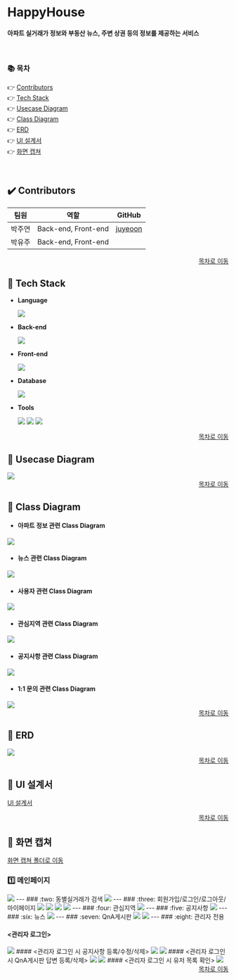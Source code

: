 # HappyHouse
#### 아파트 실거래가 정보와 부동산 뉴스, 주변 상권 등의 정보를 제공하는 서비스

<br/>

### :books: 목차  

👉 [Contributors](#heavy_check_mark-contributors)   
👉 [Tech Stack](#notebook_with_decorative_cover-tech-stack)   
👉 [Usecase Diagram](#closed_book-usecase-diagram)   
👉 [Class Diagram](#green_book-class-diagram)   
👉 [ERD](#blue_book-erd)  
👉 [UI 설계서](#orange_book-ui-설계서)  
👉 [화면 캡쳐](#ledger-화면-캡쳐)  
  
<br>

<!-- 👇  
---
  👉 [메인페이지](#one-메인페이지)  
  👉 [동별실거래가 검색](#two-동별실거래가-검색)  
  👉 [로그인/로그아웃](#three-로그인로그아웃)     
  👉 [회원가입](#four-회원가입)  
  👉 [회원정보](#five-회원정보)  
  👉 [관심지역](#six-관심지역)  
  👉 [공지사항](#seven-공지사항)

 -->

<!-- ----------------------------------------------------------------------------------------------------------- -->

## :heavy_check_mark: Contributors

| 팀원   | 역할                              | GitHub                              |
| ------ | --------------------------------- | --------------------------------- |
| 박주연 | Back-end, Front-end | [juyeoon](https://github.com/juyeoon)  |
| 박유주 | Back-end, Front-end |    |

<div align=right><a href="https://github.com/juyeoon/HappyHouse#books-%EB%AA%A9%EC%B0%A8">목차로 이동</a></div>

<!-- ----------------------------------------------------------------------------------------------------------- -->

## :notebook_with_decorative_cover: Tech Stack
+ **Language**  

    <img src="https://img.shields.io/badge/java-007396?style=for-the-badge&logo=java&logoColor=white"> 
    
+ **Back-end**  

    <img src="https://img.shields.io/badge/Spring Boot-6DB33F?style=for-the-badge&logo=Spring Boot&logoColor=white">

+ **Front-end**  

    <img src="https://img.shields.io/badge/vue.js-4FC08D?style=for-the-badge&logo=vue.js&logoColor=white"> 
    
+ **Database**  

    <img src="https://img.shields.io/badge/mysql-4479A1?style=for-the-badge&logo=mysql&logoColor=white">
    
+ **Tools**  

    <img src="https://img.shields.io/badge/git-F05032?style=for-the-badge&logo=git&logoColor=white">
    <img src="https://img.shields.io/badge/sts-6DB33F?style=for-the-badge&logo=spring&logoColor=white"> 
    <img src="https://img.shields.io/badge/VS code-007ACC?style=for-the-badge&logo=Visual Studio Code&logoColor=white">

<div align=right><a href="https://github.com/juyeoon/HappyHouse#books-%EB%AA%A9%EC%B0%A8">목차로 이동</a></div>

<!-- ----------------------------------------------------------------------------------------------------------- -->

## :closed_book: Usecase Diagram
<a href="https://github.com/juyeoon/HappyHouse/blob/main/Document/usecaseDiagram/usecase_1_all.png" target="_blank">
  <img src="https://github.com/juyeoon/HappyHouse/blob/main/Document/usecaseDiagram/usecase_1_all.png">
</a>

<div align=right><a href="https://github.com/juyeoon/HappyHouse#books-%EB%AA%A9%EC%B0%A8">목차로 이동</a></div>

<!-- ----------------------------------------------------------------------------------------------------------- -->

## :green_book: Class Diagram

+ #### 아파트 정보 관련 Class Diagram
<a href="https://github.com/juyeoon/HappyHouse/blob/main/Document/classDiagram/classDiagram_house.PNG?raw=true" target="_blank">
  <img src="https://github.com/juyeoon/HappyHouse/blob/main/Document/classDiagram/classDiagram_house.PNG?raw=true">
</a>

+ #### 뉴스 관련 Class Diagram
<a href="https://github.com/juyeoon/HappyHouse/blob/main/Document/classDiagram/classDiagram_news.PNG?raw=true" target="_blank">
  <img src="https://github.com/juyeoon/HappyHouse/blob/main/Document/classDiagram/classDiagram_news.PNG?raw=true">
</a>

+ #### 사용자 관련 Class Diagram
<a href="https://github.com/juyeoon/HappyHouse/blob/main/Document/classDiagram/classDiagram_user.PNG?raw=true" target="_blank">
  <img src="https://github.com/juyeoon/HappyHouse/blob/main/Document/classDiagram/classDiagram_user.PNG?raw=true">
</a>

+ #### 관심지역 관련 Class Diagram
<a href="https://github.com/juyeoon/HappyHouse/blob/main/Document/classDiagram/classDiagram_interestArea.PNG?raw=true" target="_blank">
  <img src="https://github.com/juyeoon/HappyHouse/blob/main/Document/classDiagram/classDiagram_interestArea.PNG?raw=true">
</a>

+ #### 공지사항 관련 Class Diagram
<a href="https://github.com/juyeoon/HappyHouse/blob/main/Document/classDiagram/classDiagram_notice.PNG?raw=true" target="_blank">
  <img src="https://github.com/juyeoon/HappyHouse/blob/main/Document/classDiagram/classDiagram_notice.PNG?raw=true">
</a>

+ #### 1:1 문의 관련 Class Diagram
<a href="https://github.com/juyeoon/HappyHouse/blob/main/Document/classDiagram/classDiagram_qna.PNG?raw=true" target="_blank">
  <img src="https://github.com/juyeoon/HappyHouse/blob/main/Document/classDiagram/classDiagram_qna.PNG?raw=true">
</a>

<div align=right><a href="https://github.com/juyeoon/HappyHouse#books-%EB%AA%A9%EC%B0%A8">목차로 이동</a></div>

<!-- ----------------------------------------------------------------------------------------------------------- -->

## :blue_book: ERD

<a href="https://github.com/juyeoon/HappyHouse/blob/main/Document/ERD/happyhouse_ERD.PNG" target="_blank">
  <img src="https://github.com/juyeoon/HappyHouse/blob/main/Document/ERD/happyhouse_ERD.PNG">
</a>

<div align=right><a href="https://github.com/juyeoon/HappyHouse#books-%EB%AA%A9%EC%B0%A8">목차로 이동</a></div>

<!-- ----------------------------------------------------------------------------------------------------------- -->

## :orange_book: UI 설계서

[UI 설계서](https://github.com/juyeoon/HappyHouse/blob/main/Document/UI_%EC%84%A4%EA%B3%84%EC%84%9C/UI%EC%84%A4%EA%B3%84%EC%84%9C.pdf)

<div align=right><a href="https://github.com/juyeoon/HappyHouse#books-%EB%AA%A9%EC%B0%A8">목차로 이동</a></div>

<!-- ----------------------------------------------------------------------------------------------------------- -->

## :ledger: 화면 캡쳐

<!-- 수정 필요 -->
[화면 캡쳐 폴더로 이동](https://github.com/juyeoon/HappyHouse/tree/main/Document/screenshot)

### :one: 메인페이지  
<img src="https://github.com/juyeoon/HappyHouse/blob/bd40ab4743414787f8f62524d95ec47870bcfa60/Document/screenshot/main.PNG">
---
### :two: 동별실거래가 검색 
<img src="https://github.com/juyeoon/HappyHouse/blob/9de4fee10704c6031f9382d33d5ef254b5072724/Document/screenshot/apt_search.PNG">
---
### :three: 회원가입/로그인/로그아웃/마이페이지
<img src="https://github.com/juyeoon/HappyHouse/blob/bd40ab4743414787f8f62524d95ec47870bcfa60/Document/screenshot/signup.PNG">
<img src="https://github.com/juyeoon/HappyHouse/blob/bd40ab4743414787f8f62524d95ec47870bcfa60/Document/screenshot/signin.PNG">
<img src="https://github.com/juyeoon/HappyHouse/blob/bd40ab4743414787f8f62524d95ec47870bcfa60/Document/screenshot/find_pw.PNG">
<img src="https://github.com/juyeoon/HappyHouse/blob/bd40ab4743414787f8f62524d95ec47870bcfa60/Document/screenshot/mypage.PNG">
---
### :four: 관심지역
<img src="https://github.com/juyeoon/HappyHouse/blob/bd40ab4743414787f8f62524d95ec47870bcfa60/Document/screenshot/inserestarea_list.PNG">
---
### :five: 공지사항
<img src="https://github.com/juyeoon/HappyHouse/blob/bd40ab4743414787f8f62524d95ec47870bcfa60/Document/screenshot/notice_list.PNG">
---
### :six: 뉴스
<img src="https://github.com/juyeoon/HappyHouse/blob/bd40ab4743414787f8f62524d95ec47870bcfa60/Document/screenshot/news_list.PNG">
---
### :seven: QnA게시판
<img src="https://github.com/juyeoon/HappyHouse/blob/bd40ab4743414787f8f62524d95ec47870bcfa60/Document/screenshot/qna_list.PNG">
<img src="https://github.com/juyeoon/HappyHouse/blob/bd40ab4743414787f8f62524d95ec47870bcfa60/Document/screenshot/qna_answer_admin.PNG">
---
### :eight: 관리자 전용

#### <관리자 로그인>
<img src="https://github.com/juyeoon/HappyHouse/blob/bd40ab4743414787f8f62524d95ec47870bcfa60/Document/screenshot/main_admin_login.PNG">
#### <관리자 로그인 시 공지사항 등록/수정/삭제>
<img src="https://github.com/juyeoon/HappyHouse/blob/bd40ab4743414787f8f62524d95ec47870bcfa60/Document/screenshot/notice_create.PNG">
<img src="https://github.com/juyeoon/HappyHouse/blob/bd40ab4743414787f8f62524d95ec47870bcfa60/Document/screenshot/notice_detail_admin.PNG">
#### <관리자 로그인 시 QnA게시판 답변 등록/삭제>
<img src="https://github.com/juyeoon/HappyHouse/blob/bd40ab4743414787f8f62524d95ec47870bcfa60/Document/screenshot/qna_answer_admin.PNG">
<img src="https://github.com/juyeoon/HappyHouse/blob/bd40ab4743414787f8f62524d95ec47870bcfa60/Document/screenshot/qna_detail_admin.PNG">
#### <관리자 로그인 시 유저 목록 확인>
<img src="https://github.com/juyeoon/HappyHouse/blob/bd40ab4743414787f8f62524d95ec47870bcfa60/Document/screenshot/user_list.PNG">


<div align=right><a href="https://github.com/juyeoon/HappyHouse#books-%EB%AA%A9%EC%B0%A8">목차로 이동</a></div>















<!--

## :star: 화면 캡쳐

### :one: 메인페이지  

![1-crop](/uploads/9e66e72a4a4cdf0f41fb41118529488e/1-crop.JPG)


##### [목차](#books-목차)

<br>

---
### :two: 동별실거래가 검색 

#### <검색된 동에 맞게 지도 위치 변경>
![2-crop](/uploads/bdf3a666260698cf9c22408d379e87db/2-crop.JPG)


##### [목차](#books-목차)

<br>

---
### :three: 로그인/로그아웃

![4-crop](/uploads/124e4a8acfb37e0dc97adf1b5d8d4a12/4-crop.JPG)

**↓ 로그인시 네비게이션 바 변경**  
![3](/uploads/e356fd86031b332cee1995afee017c9f/3.JPG)


##### [목차](#books-목차)

<br>

---
### :four: 회원가입

![5-crop](/uploads/2b1da3b51affc5ee831b1906429273fa/5-crop.JPG) 


##### [목차](#books-목차)

<br>

---
### :five: 회원정보

#### <사용자 정보 확인 화면>  
![6-crop](/uploads/36114166c075cc1e15965f2cc3e10eca/6-crop.JPG)

#### <관리자 정보 확인 화면>  
![7-crop](/uploads/3bcde5dbe2d8bc09ae3680ffef1aee95/7-crop.JPG)

#### <회원정보 수정 화면>  
![8-crop](/uploads/00e76b1b06dd7c7d3678110870212c3e/8-crop.JPG)


##### [목차](#books-목차)

<br>

---
### :six: 관심지역

#### <관심지역 설정 화면>
![9-crop](/uploads/340c93311dfb50493a77f2cd919fd860/9-crop.JPG)  

#### <관심지역목록 조회 화면>   
![10-crop](/uploads/f7fb9efb4fc9eb93a7da9b12cb844cc2/10-crop.JPG)  


##### [목차](#books-목차)

<br>

---
### :seven: 공지사항

#### <공지사항 메인 화면>
![11-crop](/uploads/bb9576b2cb816b0e3469463d4730ca37/11-crop.JPG)

#### <공지사항 내용 확인 화면>
![12-crop](/uploads/b87043aed56de0b7c2e5918dabe6f459/12-crop.JPG)

#### <관리자 로그인 시 공지사항 메인 화면>   
![13-crop](/uploads/82c94a59e1a81a91da3e2c045a73b00f/13-crop.JPG)

#### <관리자 로그인 시 공지사항 등록 화면>   
![14-crop](/uploads/65b543f83c4ba5804fac317525ba8891/14-crop.JPG)

#### <관리자 로그인 시 공지사항 내용 확인 화면>   
![15-crop](/uploads/1a472fdf427e0c9d51f7edf628dac305/15-crop.JPG)


##### [목차](#books-목차)

<br>



